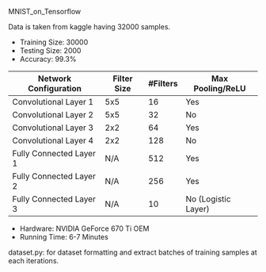 MNIST_on_Tensorflow

Data is taken from kaggle having 32000 samples.

* Training Size: 30000
* Testing Size: 2000
* Accuracy: 99.3%

Network Configuration | Filter Size | #Filters | Max Pooling/ReLU
----------------------|-------------|----------|-----------------
Convolutional Layer 1 | 5x5 | 16 | Yes            
Convolutional Layer 2 | 5x5 | 32 | No            
Convolutional Layer 3 | 2x2 | 64 | Yes
Convolutional Layer 4 | 2x2 | 128 | No
Fully Connected Layer 1 | N/A | 512 | Yes
Fully Connected Layer 2 | N/A | 256 | Yes
Fully Connected Layer 3 | N/A | 10 | No (Logistic Layer)

* Hardware: NVIDIA GeForce 670 Ti OEM
* Running Time: 6-7 Minutes

dataset.py: for dataset formatting and extract batches of training samples at each iterations.
